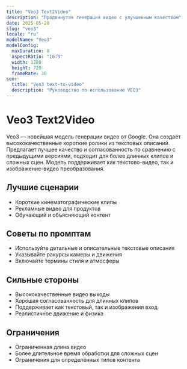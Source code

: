 ```yaml
---
title: "Veo3 Text2Video"
description: "Продвинутая генерация видео с улучшенным качеством"
date: 2025-05-20
slug: "veo3"
locale: "ru"
modelName: "Veo3"
modelConfig:
  maxDuration: 8
  aspectRatio: "16:9"
  width: 1280
  height: 720
  frameRate: 30
seo:
  title: "Veo3 text-to-video"
  description: "Руководство по использованию VEO3"
---
```


# Veo3 Text2Video

Veo3 — новейшая модель генерации видео от Google. Она создаёт высококачественные короткие ролики
из текстовых описаний. Предлагает лучшее качество и согласованность по сравнению с предыдущими версиями,
подходит для более длинных клипов и сложных сцен. Модель поддерживает как текстово-видео, так и
изображение-видео преобразования.

## Лучшие сценарии

- Короткие кинематографические клипы
- Рекламные видео для продуктов
- Обучающий и объясняющий контент

## Советы по промптам

- Используйте детальные и описательные текстовые описания
- Указывайте ракурсы камеры и движения
- Включайте термины стиля и атмосферы

## Сильные стороны

- Высококачественные видео выходы
- Хорошая согласованность для длинных клипов
- Поддерживает как текстовый, так и изображения вход
- Реалистичное движение и физика

## Ограничения

- Ограниченная длина видео
- Более длительное время обработки для сложных сцен
- Ограничения для определённых типов контента 